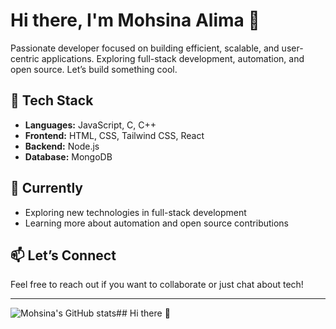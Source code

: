 # Hi there, I'm Mohsina Alima 👋

Passionate developer focused on building efficient, scalable, and user-centric applications. Exploring full-stack development, automation, and open source. Let’s build something cool.

## 🚀 Tech Stack

- **Languages:** JavaScript, C, C++
- **Frontend:** HTML, CSS, Tailwind CSS, React
- **Backend:** Node.js
- **Database:** MongoDB

## 🌱 Currently

- Exploring new technologies in full-stack development
- Learning more about automation and open source contributions

## 📫 Let’s Connect

Feel free to reach out if you want to collaborate or just chat about tech!

---

![Mohsina's GitHub stats](https://github-readme-stats.vercel.app/api?username=mohsinaalima&show_icons=true&theme=radical)## Hi there 👋

<!--
**mohsinaalima/mohsinaalima** is a ✨ _special_ ✨ repository because its `README.md` (this file) appears on your GitHub profile.

Here are some ideas to get you started:

- 🔭 I’m currently working on ...
- 🌱 I’m currently learning ...
- 👯 I’m looking to collaborate on ...
- 🤔 I’m looking for help with ...
- 💬 Ask me about ...
- 📫 How to reach me: ...
- 😄 Pronouns: ...
- ⚡ Fun fact: ...
-->
